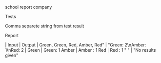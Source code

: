 school report company

Tests

Comma separete string from test result 

Report

| Input | Output |
Green, Green, Red, Amber, Red" | "Green: 2\nAmber: 1\nRed: 2 | 
Green | Green: 1
Amber | Amber : 1
Red   | Red : 1
" "   | "No results given"